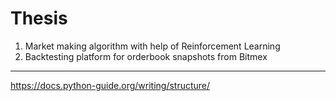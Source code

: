 # Thesis

1. Market making algorithm with help of Reinforcement Learning
2. Backtesting platform for orderbook snapshots from Bitmex







---
https://docs.python-guide.org/writing/structure/